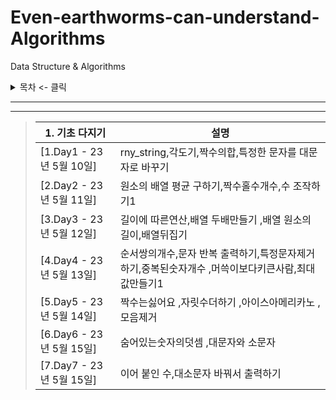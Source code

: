 # Even-earthworms-can-understand-Algorithms

Data Structure &amp; Algorithms

<details>
<summary>목차 <- 클릭</summary>

### - 1. 기초 다지기

</details>

***

***
> | 1. 기초 다지기             | 설명                                                    
> |-------------------------------------------------------|--------------------------------------------------------|
> | [1.Day1 - 23년 5월 10일] | rny_string,각도기,짝수의합,특정한 문자를 대문자로 바꾸기                  |
> | [2.Day2 - 23년 5월 11일] | 원소의 배열 평균 구하기,짝수홀수개수,수 조작하기1                          |
> | [3.Day3 - 23년 5월 12일] | 길이에 따른연산,배열 두배만들기 ,배열 원소의 길이,배열뒤집기                    |
> | [4.Day4 - 23년 5월 13일] | 순서쌍의개수,문자 반복 출력하기,특정문자제거하기,중복된숫자개수 ,머쓱이보다키큰사람,최대값만들기1 |
> | [5.Day5 - 23년 5월 14일] | 짝수는싫어요 ,자릿수더하기 ,아이스아메리카노  ,모음제거                       |
> | [6.Day6 - 23년 5월 15일] | 숨어있는숫자의덧셈 ,대문자와 소문자                                   |
> | [7.Day7 - 23년 5월 15일] | 이어 붙인 수,대소문자 바꿔서 출력하기                                 |